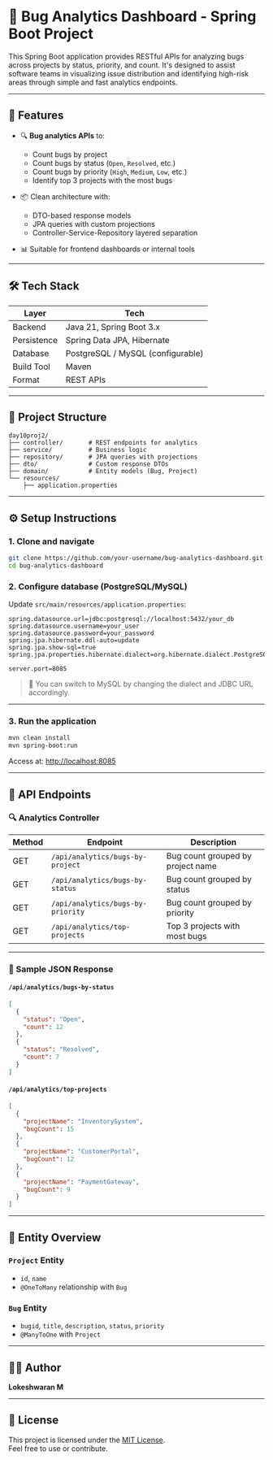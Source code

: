 # 🐞 Bug Analytics Dashboard - Spring Boot Project

This Spring Boot application provides RESTful APIs for analyzing bugs across projects by status, priority, and count. It's designed to assist software teams in visualizing issue distribution and identifying high-risk areas through simple and fast analytics endpoints.

---

## 📌 Features

- 🔍 **Bug analytics APIs** to:
  - Count bugs by project
  - Count bugs by status (`Open`, `Resolved`, etc.)
  - Count bugs by priority (`High`, `Medium`, `Low`, etc.)
  - Identify top 3 projects with the most bugs

- 📦 Clean architecture with:
  - DTO-based response models
  - JPA queries with custom projections
  - Controller-Service-Repository layered separation

- 📊 Suitable for frontend dashboards or internal tools

---

## 🛠️ Tech Stack

| Layer         | Tech                          |
|---------------|-------------------------------|
| Backend       | Java 21, Spring Boot 3.x      |
| Persistence   | Spring Data JPA, Hibernate    |
| Database      | PostgreSQL / MySQL (configurable) |
| Build Tool    | Maven                         |
| Format        | REST APIs                     |

---

## 📂 Project Structure

```
day10proj2/
├── controller/       # REST endpoints for analytics
├── service/          # Business logic
├── repository/       # JPA queries with projections
├── dto/              # Custom response DTOs
├── domain/           # Entity models (Bug, Project)
└── resources/
    ├── application.properties
```

---

## ⚙️ Setup Instructions

### 1. Clone and navigate
```bash
git clone https://github.com/your-username/bug-analytics-dashboard.git
cd bug-analytics-dashboard
```

### 2. Configure database (PostgreSQL/MySQL)

Update `src/main/resources/application.properties`:

```properties
spring.datasource.url=jdbc:postgresql://localhost:5432/your_db
spring.datasource.username=your_user
spring.datasource.password=your_password
spring.jpa.hibernate.ddl-auto=update
spring.jpa.show-sql=true
spring.jpa.properties.hibernate.dialect=org.hibernate.dialect.PostgreSQLDialect

server.port=8085
```

> 📝 You can switch to MySQL by changing the dialect and JDBC URL accordingly.

---

### 3. Run the application

```bash
mvn clean install
mvn spring-boot:run
```

Access at: [http://localhost:8085](http://localhost:8085)

---

## 📡 API Endpoints

### 🔍 Analytics Controller

| Method | Endpoint                        | Description                              |
|--------|----------------------------------|------------------------------------------|
| GET    | `/api/analytics/bugs-by-project` | Bug count grouped by project name        |
| GET    | `/api/analytics/bugs-by-status`  | Bug count grouped by status              |
| GET    | `/api/analytics/bugs-by-priority`| Bug count grouped by priority            |
| GET    | `/api/analytics/top-projects`    | Top 3 projects with most bugs            |

---

### 📘 Sample JSON Response

#### `/api/analytics/bugs-by-status`
```json
[
  {
    "status": "Open",
    "count": 12
  },
  {
    "status": "Resolved",
    "count": 7
  }
]
```

#### `/api/analytics/top-projects`
```json
[
  {
    "projectName": "InventorySystem",
    "bugCount": 15
  },
  {
    "projectName": "CustomerPortal",
    "bugCount": 12
  },
  {
    "projectName": "PaymentGateway",
    "bugCount": 9
  }
]
```

---

## 🧱 Entity Overview

### `Project` Entity
- `id`, `name`
- `@OneToMany` relationship with `Bug`

### `Bug` Entity
- `bugid`, `title`, `description`, `status`, `priority`
- `@ManyToOne` with `Project`

---

## 👨‍💻 Author

**Lokeshwaran M**  

---

## 📄 License

This project is licensed under the [MIT License](LICENSE).  
Feel free to use or contribute.

